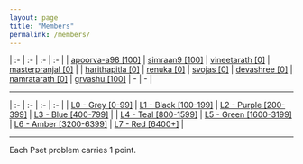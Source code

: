 ```yaml
---
layout: page
title: "Members"
permalink: /members/
---
```


| :- | :- | :- | :- |
| <span class="level-1"> [apoorva-a98 [100]](https://github.com/apoorva-a98) </span> | <span class="level-1"> [simraan9 [100]](https://github.com/simraan9) </span> | <span class="level-0"> [vineetarath [0]](https://github.com/vineetarath) </span> | <span class="level-0"> [masterpranjal [0]](https://github.com/masterpranjal) </span> |
| <span class="level-0"> [harithapitla [0]](https://github.com/harithapitla) </span> | <span class="level-0"> [renuka [0]](#) </span> | <span class="level-0"> [svojas [0]](#) </span> | <span class="level-0"> [devashree [0]](#) </span>
| <span class="level-0"> [namratarath [0]](https://github.com/namratarath) </span> | <span class="level-1"> [grvashu [100]](https://github.com/grvashu) </span> | - | - |

---

| :- | :- | :- | :- |
| <span class="level-0"> [L0 - Grey [0-99]](#) </span> | <span class="level-1"> [L1 - Black [100-199]](#) </span> | <span class="level-2"> [L2 - Purple [200-399]](#) </span> | <span class="level-3"> [L3 - Blue [400-799]](#) </span> |
| <span class="level-4"> [L4 - Teal [800-1599]](#) </span> | <span class="level-5"> [L5 - Green [1600-3199]](#) </span> | <span class="level-6"> [L6 - Amber [3200-6399]](#) </span> | <span class="level-7"> [L7 - Red [6400+]](#) </span> |

---

Each Pset problem carries 1 point. 
